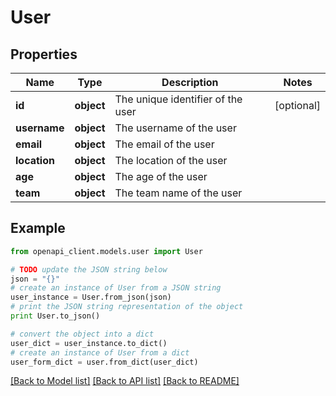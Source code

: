 # User


## Properties

Name | Type | Description | Notes
------------ | ------------- | ------------- | -------------
**id** | **object** | The unique identifier of the user | [optional] 
**username** | **object** | The username of the user | 
**email** | **object** | The email of the user | 
**location** | **object** | The location of the user | 
**age** | **object** | The age of the user | 
**team** | **object** | The team name of the user | 

## Example

```python
from openapi_client.models.user import User

# TODO update the JSON string below
json = "{}"
# create an instance of User from a JSON string
user_instance = User.from_json(json)
# print the JSON string representation of the object
print User.to_json()

# convert the object into a dict
user_dict = user_instance.to_dict()
# create an instance of User from a dict
user_form_dict = user.from_dict(user_dict)
```
[[Back to Model list]](../README.md#documentation-for-models) [[Back to API list]](../README.md#documentation-for-api-endpoints) [[Back to README]](../README.md)


